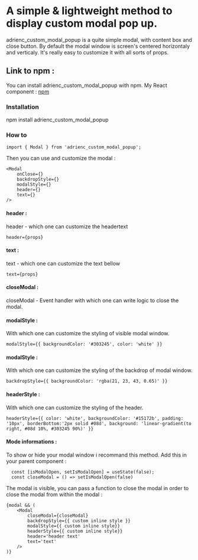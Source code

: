 # A simple & lightweight method to display custom modal pop up.

adrienc_custom_modal_popup is a quite simple modal, with content box and close button. By default the modal window is screen's centered horizontaly and verticaly. It's really easy to customize it with all sorts of props.

## Link to npm :

You can install adrienc_custom_modal_popup with npm.
My React component : [npm](https://www.npmjs.com/package/adrienc_custom_modal_popup)

### Installation

npm install adrienc_custom_modal_popup

### How to
```
import { Modal } from 'adrienc_custom_modal_popup';
```

Then you can use and customize the modal :

```
<Modal 
    onClose={}
    backdropStyle={}
    modalStyle={}
    header={}
    text={}
/>
```

#### header :
header - which one can customize the headertext
```
header={props}
```

#### text :
text - which one can customize the text bellow
```
text={props}
```

#### closeModal :
closeModal - Event handler with which one can write logic to close the modal.

#### modalStyle :
With which one can customize the styling of visible modal window.
```
modalStyle={{ backgroundColor: '#303245', color: 'white' }}
```

#### modalStyle :
With which one can customize the styling of the backdrop of modal window.
```
backdropStyle={{ backgroundColor: 'rgba(21, 23, 43, 0.65)' }}
```

#### headerStyle :
With which one can customize the styling of the header.
```
headerStyle={{ color: 'white', backgroundColor: '#15172b', padding: '10px', borderBottom:'2px solid #08d', background: 'linear-gradient(to right, #08d 10%, #303245 90%)' }}
```

#### Mode informations :

To show or hide your modal window i recommand this method. Add this in your parent component :

```
  const [isModalOpen, setIsModalOpen] = useState(false);
  const closeModal = () => setIsModalOpen(false)

```

The modal is visible, you can pass a function to close the modal in order to close the modal from within the modal :

```
{modal && (
    <Modal
        closeModal={closeModal}
        backdropStyle={{ custom inline style }}
        modalStyle={{ custom inline style}}
        headerStyle={{ custom inline style}}
        header='header text'
        text='text'
    />
)}
```